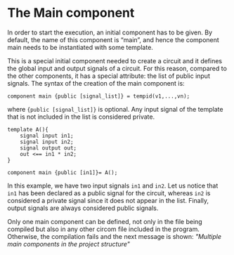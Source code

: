 # The Main component

In order to start the execution, an initial component has to be given. By default, the name of this component is “main”, and hence the component main needs to be instantiated with some template.

This is a special initial component needed to create a circuit and it defines the global input and output signals of a circuit. For this reason, compared to the other components, it has a special attribute: the list of public input signals. The syntax of the creation of the main component is:

```text
component main {public [signal_list]} = tempid(v1,...,vn);
```

where `{public [signal_list]}` is optional. Any input signal of the template that is not included in the list is considered private.

```text
template A(){
    signal input in1;
    signal input in2;
    signal output out;
    out <== in1 * in2;
}

component main {public [in1]}= A();
```

In this example, we have two input signals `in1` and `in2`. Let us notice that `in1` has been declared as a public signal for the circuit, whereas `in2` is considered a private signal since it does not appear in the list. Finally, output signals are always considered public signals.

Only one main component can be defined, not only in the file being compiled but also in any other circom file included in the program. Otherwise, the compilation fails and the next message is shown: _"Multiple main components in the project structure"_

